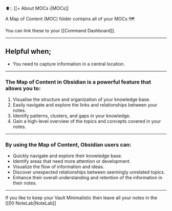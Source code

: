 
⬆️:: [[+ About MOCs ℹ️|MOCs]]

A Map of Content (MOC) folder contains all of your MOCs 🗺️

You can link these to your [[Command Dashboard]].

---
## Helpful when;
- You need to capture information in a central location.

---
### The Map of Content in Obsidian is a powerful feature that allows you to:

1. Visualise the structure and organization of your knowledge base.
2. Easily navigate and explore the links and relationships between your notes.
3. Identify patterns, clusters, and gaps in your knowledge.
4. Gain a high-level overview of the topics and concepts covered in your notes.
   
---
### By using the Map of Content, Obsidian users can:

- Quickly navigate and explore their knowledge base.
- Identify areas that need more attention or development.
- Visualize the flow of information and ideas.
- Discover unexpected relationships between seemingly unrelated topics.
- Enhance their overall understanding and retention of the information in their notes.
  
---

If you like to keep your Vault Minimalistic then leave all your notes in the [[00 NoteLab|NoteLab]]